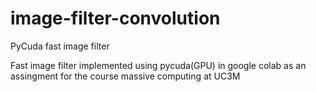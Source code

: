 # image-filter-convolution
PyCuda fast image filter

Fast image filter implemented using pycuda(GPU) in google colab as an assingment for the course massive computing at UC3M

